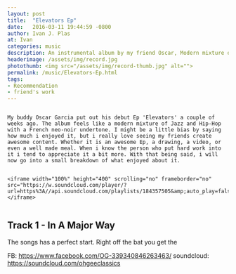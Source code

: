 ```yaml
---
layout: post
title:  "Elevators Ep"
date:   2016-03-11 19:44:59 -0800
author: Ivan J. Plas
at: Ivan
categories: music
description: An instrumental album by my friend Oscar, Modern mixture of Jazz and Hip-Hop with a French neo-noir undertone.
headerimage: /assets/img/record.jpg
photothumb: <img src="/assets/img/record-thumb.jpg" alt="">
permalink: /music/Elevators-Ep.html
tags:
- Recommendation
- friend's work
---
```


<div class="row">
  <div class="large-6 columns">

    My buddy Oscar Garcia put out his debut Ep 'Elevators' a couple of weeks ago. The album feels like a modern mixture of Jazz and Hip-Hop with a French neo-noir undertone. I might be a little bias by saying how much i enjoyed it, but i really love seeing my friends create awesome content. Whether it is an awesome Ep, a drawing, a video, or even a well made meal. When i know the person who put hard work into it i tend to appreciate it a bit more. With that being said, i will now go into a small breakdown of what enjoyed about it.

  </div>



  <div class="large-6 columns">

    <iframe width="100%" height="400" scrolling="no" frameborder="no" src="https://w.soundcloud.com/player/?url=https%3A//api.soundcloud.com/playlists/184357505&amp;auto_play=false&amp;hide_related=false&amp;show_comments=true&amp;show_user=true&amp;show_reposts=false&amp;visual=true"></iframe>

  </div>


</div>

## Track 1 - In A Major Way

The songs has a perfect start. Right off the bat you get the



FB: https://www.facebook.com/OG-339340846263463/
soundcloud: https://soundcloud.com/ohgeeclassics
